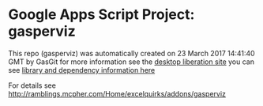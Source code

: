 # Google Apps Script Project: gasperviz
This repo (gasperviz) was automatically created on 23 March 2017 14:41:40 GMT by GasGit
for more information see the [desktop liberation site](http://ramblings.mcpher.com/Home/excelquirks/drivesdk/gettinggithubready "desktop liberation")
you can see [library and dependency information here](dependencies.md)

For details see http://ramblings.mcpher.com/Home/excelquirks/addons/gasperviz
